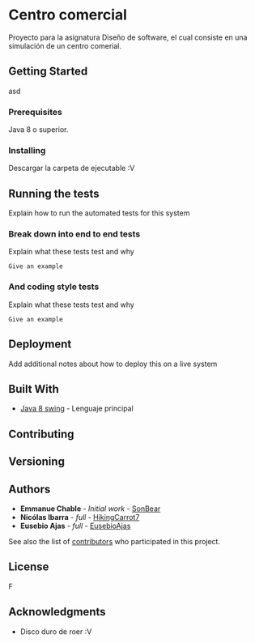 # Centro comercial

Proyecto para la asignatura Diseño de software, el cual consiste en una simulación de un centro comerial.

## Getting Started

asd

### Prerequisites


Java 8 o superior.


### Installing

Descargar la carpeta de ejecutable :V

## Running the tests

Explain how to run the automated tests for this system

### Break down into end to end tests

Explain what these tests test and why

```
Give an example
```

### And coding style tests

Explain what these tests test and why

```
Give an example
```

## Deployment

Add additional notes about how to deploy this on a live system

## Built With

* [Java 8 swing](https://www.java.com/es/download/) - Lenguaje principal


## Contributing


## Versioning



## Authors

* **Emmanue Chable** - *Initial work* - [SonBear](https://github.com/SonBear)
* **Nicólas Ibarra** - *full* - [HikingCarrot7](https://github.com/HikingCarrot7)
* **Eusebio Ajas** - *full* - [EusebioAjas](https://github.com/EusebioAjas)

See also the list of [contributors](https://github.com/SonBear/Proyecto_DisSoft/graphs/contributors) who participated in this project.

## License

F

## Acknowledgments

* Disco duro de roer :V


